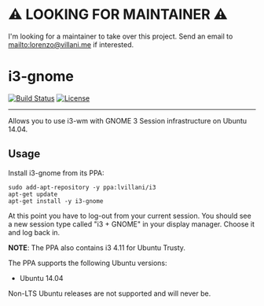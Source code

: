 # :warning: LOOKING FOR MAINTAINER :warning:

I'm looking for a maintainer to take over this project. Send an email to <mailto:lorenzo@villani.me> if interested.

# i3-gnome

[![Build Status](http://img.shields.io/travis/lvillani/i3-gnome.svg?style=flat)](https://travis-ci.org/lvillani/i3-gnome)
[![License](http://img.shields.io/badge/license-MIT-blue.svg?style=flat)](http://choosealicense.com/licenses/mit/)

--------------------------------------------------------------------------------

Allows you to use i3-wm with GNOME 3 Session infrastructure on Ubuntu 14.04.

## Usage

Install i3-gnome from its PPA:

    sudo add-apt-repository -y ppa:lvillani/i3
    apt-get update
    apt-get install -y i3-gnome

At this point you have to log-out from your current session. You should see a new session type
called "i3 + GNOME" in your display manager. Choose it and log back in.

__NOTE__: The PPA also contains i3 4.11 for Ubuntu Trusty.

The PPA supports the following Ubuntu versions:

* Ubuntu 14.04

Non-LTS Ubuntu releases are not supported and will never be.
